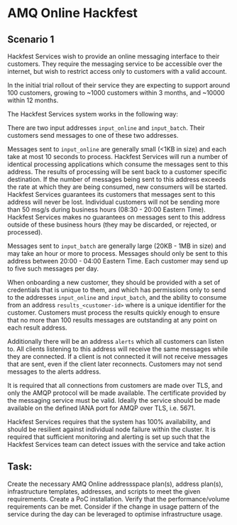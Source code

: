 # AMQ Online Hackfest
## Scenario 1

Hackfest Services wish to provide an online messaging interface to their customers.  They require the messaging service to be accessible over the internet, but wish to restrict access only to customers with a valid account.  

In the initial trial rollout of their service they are expecting to support around 100 customers,  growing to ~1000 customers within 3 months, and ~10000 within 12 months.

The Hackfest Services system works in the following way:

There are two input addresses `input_online` and `input_batch`.  Their customers send messages to one of these two addresses.  

Messages sent to `input_online` are generally small (<1KB in size) and each take at most 10 seconds to process.  Hackfest Services will run a number of identical processing applications which consume the messages sent to this address.  The results of processing will be sent back to a customer specific destination.  If the number of messages being sent to this address exceeds the rate at which they are being consumed, new consumers will be started.  Hackfest Services guarantees its customers that messages sent to this address will never be lost.  Individual customers will not be sending more than 50 msg/s during business hours (08:30 - 20:00 Eastern Time).  Hackfest Services makes no guarantees on messages sent to this address outside of these business hours (they may be discarded, or rejected, or processed).

Messages sent to `input_batch` are generally large (20KB - 1MB in size) and may take an hour or more to process.  Messages should only be sent to this address between 20:00 - 04:00 Eastern Time.  Each customer may send up to five such messages per day.

When onboarding a new customer, they should be provided with a set of credentials that is unique to them, and which has permissions only to send to the addresses `input_online` and `input_batch`, and the ability to consume from an address `results_<customer-id>` where _<customer-id>_ is a unique identifier for the customer.  Customers must process the results quickly enough to ensure that no more than 100 results messages are outstanding at any point on each result address.

Additionally there will be an address `alerts` which all customers can listen to. All clients listening to this address will receive the same messages while they are connected.  If a client is not connected it will not receive messages that are sent, even if the client later reconnects.  Customers may not send messages to the alerts address.

It is required that all connections from customers are made over TLS, and only the AMQP protocol will be made available.  The certificate provided by the messaging service must be valid.  Ideally the service should be made available on the defined IANA port for AMQP over TLS, i.e. 5671.

Hackfest Services requires that the system has 100% availability, and should be resilient against individual node failure within the cluster.
It is required that sufficient monitoring and alerting is set up such that the Hackfest Services team can detect issues with the service and take action


## Task:


Create the necessary AMQ Online addressspace plan(s), address plan(s), infrastructure templates, addresses, and scripts to meet the given requirements.  Create a PoC installation.  Verify that the performance/volume requirements can be met.  Consider if the change in usage pattern of the service during the day can be leveraged to optimise infrastructure usage.
